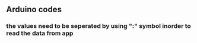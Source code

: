 <h2>Arduino codes</h2>
<h3>the values need to be seperated by using ":" symbol inorder to read the data from app </h3>
